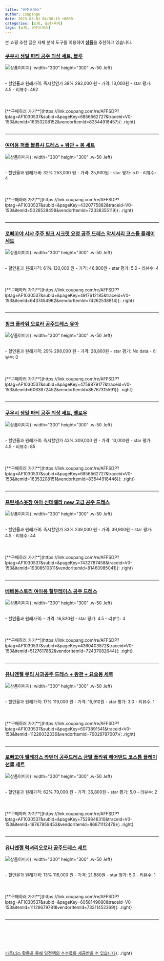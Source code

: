 ```yaml
---
title: "공주드레스"
author: coupang6
date: 2023-08-01 04:30:19 +0800
categories: [쇼핑, 출산/육아]
tags: [쇼핑, 공주드레스]
---
```


본 쇼핑 추천 글은 자체 분석 도구를 이용하여 [**상품**](https://link.coupang.com/a/bao1ui)을 추천하고 있습니다.

### [쿠우시 생일 파티 공주 의상 세트, 블루](https://link.coupang.com/re/AFFSDP?lptag=AF1030537&subid=&pageKey=6856562727&traceid=V0-153&itemId=16353208152&vendorItemId=83544918457)

![상품이미지](https://thumbnail8.coupangcdn.com/thumbnails/remote/230x230ex/image/vendor_inventory/6e82/a712bca11fbf01f8d403b5e9960fa53a903fc7ea66906eb3fe8d263e37bd.png){: width="300" height="300" .w-50 .left}


<br>
- 할인율과 원래가격: 즉시할인가 38%  293,000   원
- 가격: 13,000원
- star 평가: 4.5
- 리뷰수: 462
<br>
<br>
<br>
<br>
[**구매하러 가기**](https://link.coupang.com/re/AFFSDP?lptag=AF1030537&subid=&pageKey=6856562727&traceid=V0-153&itemId=16353208152&vendorItemId=83544918457){: .right}
<br>
<br>

---

### [여어용 퍼플 볼륨샤 드레스 + 왕관 + 봉 세트](https://link.coupang.com/re/AFFSDP?lptag=AF1030537&subid=&pageKey=4320775882&traceid=V0-153&itemId=5028538458&vendorItemId=72338355119)

![상품이미지](https://thumbnail8.coupangcdn.com/thumbnails/remote/230x230ex/image/retail/images/2020/11/12/11/4/7a7202ca-bfa9-45cb-ac11-abde679a9d95.jpg){: width="300" height="300" .w-50 .left}


<br>
- 할인율과 원래가격: 32%  253,000   원
- 가격: 25,900원
- star 평가: 5.0
- 리뷰수: 4
<br>
<br>
<br>
<br>
[**구매하러 가기**](https://link.coupang.com/re/AFFSDP?lptag=AF1030537&subid=&pageKey=4320775882&traceid=V0-153&itemId=5028538458&vendorItemId=72338355119){: .right}
<br>
<br>

---

### [로빠꼬야 샤샤 주주 핑크 시크릿 요정 공주 드레스 악세서리 코스튬 플레이 세트](https://link.coupang.com/re/AFFSDP?lptag=AF1030537&subid=&pageKey=4917612185&traceid=V0-153&itemId=6437454962&vendorItemId=74262538814)

![상품이미지](https://thumbnail6.coupangcdn.com/thumbnails/remote/230x230ex/image/vendor_inventory/3fb6/64925015b3986826e30912d129d18162239d6f4b38f96bc370c350f4d066.png){: width="300" height="300" .w-50 .left}


<br>
- 할인율과 원래가격: 61%  130,000   원
- 가격: 46,800원
- star 평가: 5.0
- 리뷰수: 4
<br>
<br>
<br>
<br>
[**구매하러 가기**](https://link.coupang.com/re/AFFSDP?lptag=AF1030537&subid=&pageKey=4917612185&traceid=V0-153&itemId=6437454962&vendorItemId=74262538814){: .right}
<br>
<br>

---

### [핑크 플라워 오로라 공주드레스 유아](https://link.coupang.com/re/AFFSDP?lptag=AF1030537&subid=&pageKey=4759879177&traceid=V0-153&itemId=6063672452&vendorItemId=86767315591)

![상품이미지](https://thumbnail6.coupangcdn.com/thumbnails/remote/230x230ex/image/vendor_inventory/cc8e/75065a4f21ce381195625381c346e589865c8e2755a5966e54b29a127bf3.jpg){: width="300" height="300" .w-50 .left}


<br>
- 할인율과 원래가격: 29%  298,000   원
- 가격: 28,800원
- star 평가: No data
- 리뷰수: 0
<br>
<br>
<br>
<br>
[**구매하러 가기**](https://link.coupang.com/re/AFFSDP?lptag=AF1030537&subid=&pageKey=4759879177&traceid=V0-153&itemId=6063672452&vendorItemId=86767315591){: .right}
<br>
<br>

---

### [쿠우시 생일 파티 공주 의상 세트, 옐로우](https://link.coupang.com/re/AFFSDP?lptag=AF1030537&subid=&pageKey=6856562727&traceid=V0-153&itemId=16353208151&vendorItemId=83544918446)

![상품이미지](https://thumbnail8.coupangcdn.com/thumbnails/remote/230x230ex/image/vendor_inventory/51f9/97d489d202c9b87f97b4c815218a5c6ced7ac077e9bd829f0d92f8da959a.png){: width="300" height="300" .w-50 .left}


<br>
- 할인율과 원래가격: 즉시할인가 43%  309,000   원
- 가격: 13,000원
- star 평가: 4.5
- 리뷰수: 85
<br>
<br>
<br>
<br>
[**구매하러 가기**](https://link.coupang.com/re/AFFSDP?lptag=AF1030537&subid=&pageKey=6856562727&traceid=V0-153&itemId=16353208151&vendorItemId=83544918446){: .right}
<br>
<br>

---

### [프린세스옷장 여아 신데렐라 new 고급 공주 드레스](https://link.coupang.com/re/AFFSDP?lptag=AF1030537&subid=&pageKey=7432787458&traceid=V0-153&itemId=19308510311&vendorItemId=81460985041)

![상품이미지](https://thumbnail7.coupangcdn.com/thumbnails/remote/230x230ex/image/vendor_inventory/images/2019/03/01/13/7/4bca6738-2a02-4c93-bc1c-e1dff4b7cd4a.jpg){: width="300" height="300" .w-50 .left}


<br>
- 할인율과 원래가격: 즉시할인가 33%  239,000   원
- 가격: 39,900원
- star 평가: 4.5
- 리뷰수: 44
<br>
<br>
<br>
<br>
[**구매하러 가기**](https://link.coupang.com/re/AFFSDP?lptag=AF1030537&subid=&pageKey=7432787458&traceid=V0-153&itemId=19308510311&vendorItemId=81460985041){: .right}
<br>
<br>

---

### [베베몽스토리 여아용 칠부레이스 공주 드레스](https://link.coupang.com/re/AFFSDP?lptag=AF1030537&subid=&pageKey=4360403872&traceid=V0-153&itemId=5127617852&vendorItemId=72437082644)

![상품이미지](https://thumbnail7.coupangcdn.com/thumbnails/remote/230x230ex/image/retail/images/2020/11/18/17/5/c6ade248-685c-4bde-8113-4d1c59ea2dbf.jpg){: width="300" height="300" .w-50 .left}


<br>
- 할인율과 원래가격: 
- 가격: 16,820원
- star 평가: 4.5
- 리뷰수: 4
<br>
<br>
<br>
<br>
[**구매하러 가기**](https://link.coupang.com/re/AFFSDP?lptag=AF1030537&subid=&pageKey=4360403872&traceid=V0-153&itemId=5127617852&vendorItemId=72437082644){: .right}
<br>
<br>

---

### [유니엔젤 큐티 사과공주 드레스 + 왕관 + 요술봉 세트](https://link.coupang.com/re/AFFSDP?lptag=AF1030537&subid=&pageKey=6073891541&traceid=V0-153&itemId=11226032336&vendorItemId=79029787007)

![상품이미지](https://thumbnail8.coupangcdn.com/thumbnails/remote/230x230ex/image/vendor_inventory/76c3/064b2c82c14f5dd2ba12971cad4e6ccd8a1bfde7cd5e5cdcbc42d10a92f8.jpg){: width="300" height="300" .w-50 .left}


<br>
- 할인율과 원래가격: 17%  119,000   원
- 가격: 15,910원
- star 평가: 3.0
- 리뷰수: 1
<br>
<br>
<br>
<br>
[**구매하러 가기**](https://link.coupang.com/re/AFFSDP?lptag=AF1030537&subid=&pageKey=6073891541&traceid=V0-153&itemId=11226032336&vendorItemId=79029787007){: .right}
<br>
<br>

---

### [로빠꼬야 엘레강스 라벤더 공주드레스 금발 플라워 헤어밴드 코스튬 플레이 선물 세트](https://link.coupang.com/re/AFFSDP?lptag=AF1030537&subid=&pageKey=7529848310&traceid=V0-153&itemId=19767959453&vendorItemId=86871112479)

![상품이미지](https://thumbnail9.coupangcdn.com/thumbnails/remote/230x230ex/image/vendor_inventory/7edb/79e815223461b92d5a5d2f8b2fb2d5f572f0e270adb92ca5021cc9ade843.png){: width="300" height="300" .w-50 .left}


<br>
- 할인율과 원래가격: 62%  79,000   원
- 가격: 36,800원
- star 평가: 5.0
- 리뷰수: 2
<br>
<br>
<br>
<br>
[**구매하러 가기**](https://link.coupang.com/re/AFFSDP?lptag=AF1030537&subid=&pageKey=7529848310&traceid=V0-153&itemId=19767959453&vendorItemId=86871112479){: .right}
<br>
<br>

---

### [유니엔젤 럭셔리오로라 공주드레스 세트](https://link.coupang.com/re/AFFSDP?lptag=AF1030537&subid=&pageKey=6058149080&traceid=V0-153&itemId=11128679781&vendorItemId=73311452369)

![상품이미지](https://thumbnail10.coupangcdn.com/thumbnails/remote/230x230ex/image/vendor_inventory/f96f/7da537d88f04ee94997c4a2280a40becf7bb74a341983b9df7ee08b3a700.jpg){: width="300" height="300" .w-50 .left}


<br>
- 할인율과 원래가격: 13%  116,000   원
- 가격: 21,880원
- star 평가: 5.0
- 리뷰수: 1
<br>
<br>
<br>
<br>
[**구매하러 가기**](https://link.coupang.com/re/AFFSDP?lptag=AF1030537&subid=&pageKey=6058149080&traceid=V0-153&itemId=11128679781&vendorItemId=73311452369){: .right}
<br>
<br>

---
<br><br><br><br><br> [파트너스 활동을 통해 일정액의 수수료를 제공받을 수 있습니다](https://link.coupang.com/a/bao1ui){: .right}